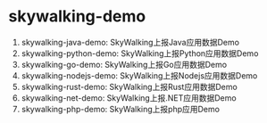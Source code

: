 # skywalking-demo

1. skywalking-java-demo: SkyWalking上报Java应用数据Demo
2. skywalking-python-demo: SkyWalking上报Python应用数据Demo
3. skywalking-go-demo: SkyWalking上报Go应用数据Demo
4. skywalking-nodejs-demo: SkyWalking上报Nodejs应用数据Demo
5. skywalking-rust-demo: SkyWalking上报Rust应用数据Demo
6. skywalking-net-demo: SkyWalking上报.NET应用数据Demo
7. skywalking-php-demo: SkyWalking上报php应用Demo